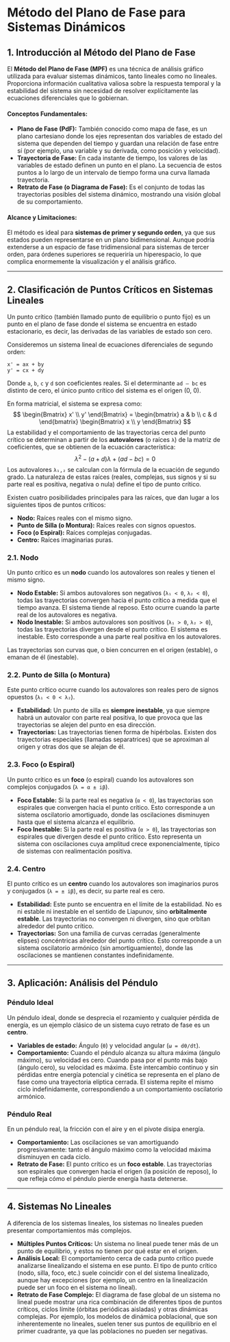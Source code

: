 # Método del Plano de Fase para Sistemas Dinámicos

## 1. Introducción al Método del Plano de Fase

El **Método del Plano de Fase (MPF)** es una técnica de análisis gráfico utilizada para evaluar sistemas dinámicos, tanto lineales como no lineales. Proporciona información cualitativa valiosa sobre la respuesta temporal y la estabilidad del sistema sin necesidad de resolver explícitamente las ecuaciones diferenciales que lo gobiernan.

#### Conceptos Fundamentales:

*   **Plano de Fase (PdF):** También conocido como mapa de fase, es un plano cartesiano donde los ejes representan dos variables de estado del sistema que dependen del tiempo y guardan una relación de fase entre sí (por ejemplo, una variable y su derivada, como posición y velocidad).
*   **Trayectoria de Fase:** En cada instante de tiempo, los valores de las variables de estado definen un punto en el plano. La secuencia de estos puntos a lo largo de un intervalo de tiempo forma una curva llamada trayectoria.
*   **Retrato de Fase (o Diagrama de Fase):** Es el conjunto de todas las trayectorias posibles del sistema dinámico, mostrando una visión global de su comportamiento.

#### Alcance y Limitaciones:

El método es ideal para **sistemas de primer y segundo orden**, ya que sus estados pueden representarse en un plano bidimensional. Aunque podría extenderse a un espacio de fase tridimensional para sistemas de tercer orden, para órdenes superiores se requeriría un hiperespacio, lo que complica enormemente la visualización y el análisis gráfico.

---

## 2. Clasificación de Puntos Críticos en Sistemas Lineales

Un punto crítico (también llamado punto de equilibrio o punto fijo) es un punto en el plano de fase donde el sistema se encuentra en estado estacionario, es decir, las derivadas de las variables de estado son cero.

Consideremos un sistema lineal de ecuaciones diferenciales de segundo orden:

```
x' = ax + by
y' = cx + dy
```

Donde `a`, `b`, `c` y `d` son coeficientes reales. Si el determinante `ad – bc` es distinto de cero, el único punto crítico del sistema es el origen (0, 0).

En forma matricial, el sistema se expresa como:
$$
\begin{Bmatrix} x' \\ y' \end{Bmatrix} = \begin{bmatrix} a & b \\ c & d \end{bmatrix} \begin{Bmatrix} x \\ y \end{Bmatrix}
$$
La estabilidad y el comportamiento de las trayectorias cerca del punto crítico se determinan a partir de los **autovalores** (o raíces `λ`) de la matriz de coeficientes, que se obtienen de la ecuación característica:
$$
\lambda^2 - (a+d)\lambda + (ad-bc) = 0
$$
Los autovalores `λ₁,₂` se calculan con la fórmula de la ecuación de segundo grado. La naturaleza de estas raíces (reales, complejas, sus signos y si su parte real es positiva, negativa o nula) define el tipo de punto crítico.

Existen cuatro posibilidades principales para las raíces, que dan lugar a los siguientes tipos de puntos críticos:

*   **Nodo:** Raíces reales con el mismo signo.
*   **Punto de Silla (o Montura):** Raíces reales con signos opuestos.
*   **Foco (o Espiral):** Raíces complejas conjugadas.
*   **Centro:** Raíces imaginarias puras.

### 2.1. Nodo

Un punto crítico es un **nodo** cuando los autovalores son reales y tienen el mismo signo.
*   **Nodo Estable:** Si ambos autovalores son negativos (`λ₁ < 0`, `λ₂ < 0`), todas las trayectorias convergen hacia el punto crítico a medida que el tiempo avanza. El sistema tiende al reposo. Esto ocurre cuando la parte real de los autovalores es negativa.
*   **Nodo Inestable:** Si ambos autovalores son positivos (`λ₁ > 0`, `λ₂ > 0`), todas las trayectorias divergen desde el punto crítico. El sistema es inestable. Esto corresponde a una parte real positiva en los autovalores.

Las trayectorias son curvas que, o bien concurren en el origen (estable), o emanan de él (inestable).

### 2.2. Punto de Silla (o Montura)

Este punto crítico ocurre cuando los autovalores son reales pero de signos opuestos (`λ₁ < 0 < λ₂`).
*   **Estabilidad:** Un punto de silla es **siempre inestable**, ya que siempre habrá un autovalor con parte real positiva, lo que provoca que las trayectorias se alejen del punto en esa dirección.
*   **Trayectorias:** Las trayectorias tienen forma de hipérbolas. Existen dos trayectorias especiales (llamadas separatrices) que se aproximan al origen y otras dos que se alejan de él.

### 2.3. Foco (o Espiral)

Un punto crítico es un **foco** (o espiral) cuando los autovalores son complejos conjugados (`λ = α ± iβ`).
*   **Foco Estable:** Si la parte real es negativa (`α < 0`), las trayectorias son espirales que convergen hacia el punto crítico. Esto corresponde a un sistema oscilatorio amortiguado, donde las oscilaciones disminuyen hasta que el sistema alcanza el equilibrio.
*   **Foco Inestable:** Si la parte real es positiva (`α > 0`), las trayectorias son espirales que divergen desde el punto crítico. Esto representa un sistema con oscilaciones cuya amplitud crece exponencialmente, típico de sistemas con realimentación positiva.

### 2.4. Centro

El punto crítico es un **centro** cuando los autovalores son imaginarios puros y conjugados (`λ = ± iβ`), es decir, su parte real es cero.
*   **Estabilidad:** Este punto se encuentra en el límite de la estabilidad. No es ni estable ni inestable en el sentido de Liapunov, sino **orbitalmente estable**. Las trayectorias no convergen ni divergen, sino que orbitan alrededor del punto crítico.
*   **Trayectorias:** Son una familia de curvas cerradas (generalmente elipses) concéntricas alrededor del punto crítico. Esto corresponde a un sistema oscilatorio armónico (sin amortiguamiento), donde las oscilaciones se mantienen constantes indefinidamente.

---

## 3. Aplicación: Análisis del Péndulo

### Péndulo Ideal

Un péndulo ideal, donde se desprecia el rozamiento y cualquier pérdida de energía, es un ejemplo clásico de un sistema cuyo retrato de fase es un **centro**.
*   **Variables de estado:** Ángulo (`θ`) y velocidad angular (`ω = dθ/dt`).
*   **Comportamiento:** Cuando el péndulo alcanza su altura máxima (ángulo máximo), su velocidad es cero. Cuando pasa por el punto más bajo (ángulo cero), su velocidad es máxima. Este intercambio continuo y sin pérdidas entre energía potencial y cinética se representa en el plano de fase como una trayectoria elíptica cerrada. El sistema repite el mismo ciclo indefinidamente, correspondiendo a un comportamiento oscilatorio armónico.

### Péndulo Real

En un péndulo real, la fricción con el aire y en el pivote disipa energía.
*   **Comportamiento:** Las oscilaciones se van amortiguando progresivamente: tanto el ángulo máximo como la velocidad máxima disminuyen en cada ciclo.
*   **Retrato de Fase:** El punto crítico es un **foco estable**. Las trayectorias son espirales que convergen hacia el origen (la posición de reposo), lo que refleja cómo el péndulo pierde energía hasta detenerse.

---

## 4. Sistemas No Lineales

A diferencia de los sistemas lineales, los sistemas no lineales pueden presentar comportamientos más complejos.
*   **Múltiples Puntos Críticos:** Un sistema no lineal puede tener más de un punto de equilibrio, y estos no tienen por qué estar en el origen.
*   **Análisis Local:** El comportamiento cerca de cada punto crítico puede analizarse linealizando el sistema en ese punto. El tipo de punto crítico (nodo, silla, foco, etc.) suele coincidir con el del sistema linealizado, aunque hay excepciones (por ejemplo, un centro en la linealización puede ser un foco en el sistema no lineal).
*   **Retrato de Fase Complejo:** El diagrama de fase global de un sistema no lineal puede mostrar una rica combinación de diferentes tipos de puntos críticos, ciclos límite (órbitas periódicas aisladas) y otras dinámicas complejas. Por ejemplo, los modelos de dinámica poblacional, que son inherentemente no lineales, suelen tener sus puntos de equilibrio en el primer cuadrante, ya que las poblaciones no pueden ser negativas.